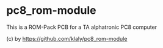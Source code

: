 # pc8_rom-module
This is a ROM-Pack PCB for a TA alphatronic PC8 computer


(c) by https://github.com/klaly/pc8_rom-module
